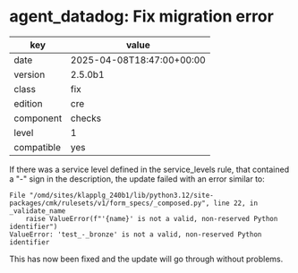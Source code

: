 [//]: # (werk v2)
# agent_datadog: Fix migration error

key        | value
---------- | ---
date       | 2025-04-08T18:47:00+00:00
version    | 2.5.0b1
class      | fix
edition    | cre
component  | checks
level      | 1
compatible | yes

If there was a service level defined in the service_levels rule, that contained a "-" sign in the description, the update failed with an error similar to:
```
File "/omd/sites/klapplg_240b1/lib/python3.12/site-packages/cmk/rulesets/v1/form_specs/_composed.py", line 22, in _validate_name
    raise ValueError(f"'{name}' is not a valid, non-reserved Python identifier")
ValueError: 'test_-_bronze' is not a valid, non-reserved Python identifier
```
This has now been fixed and the update will go through without problems.
